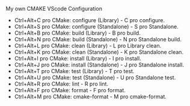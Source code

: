 My own CMAKE VScode Configuration

- Ctrl+Alt+C pro CMake: configure (Library) - C pro configure.
- Ctrl+Alt+S pro CMake: configure (Standalone) - S pro Standalone.
- Ctrl+Alt+B pro CMake: build (Library) - B pro build.
- Ctrl+Alt+N pro CMake: build (Standalone) - N pro Standalone build.
- Ctrl+Alt+L pro CMake: clean (Library) - L pro Library clean.
- Ctrl+Alt+K pro CMake: clean (Standalone) - K pro Standalone clean.
- Ctrl+Alt+I pro CMake: install (Library) - I pro install.
- Ctrl+Alt+J pro CMake: install (Standalone) - J pro Standalone install.
- Ctrl+Alt+T pro CMake: test (Library) - T pro test.
- Ctrl+Alt+U pro CMake: test (Standalone) - U pro Standalone test.
- Ctrl+Alt+R pro CMake: lint - R pro lint.
- Ctrl+Alt+F pro CMake: format - F pro format.
- Ctrl+Alt+M pro CMake: cmake-format - M pro cmake-format.
